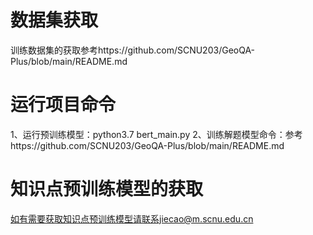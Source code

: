 # 数据集获取
训练数据集的获取参考https://github.com/SCNU203/GeoQA-Plus/blob/main/README.md
# 运行项目命令
1、运行预训练模型：python3.7 bert_main.py
2、训练解题模型命令：参考https://github.com/SCNU203/GeoQA-Plus/blob/main/README.md
# 知识点预训练模型的获取
如有需要获取知识点预训练模型请联系jiecao@m.scnu.edu.cn
